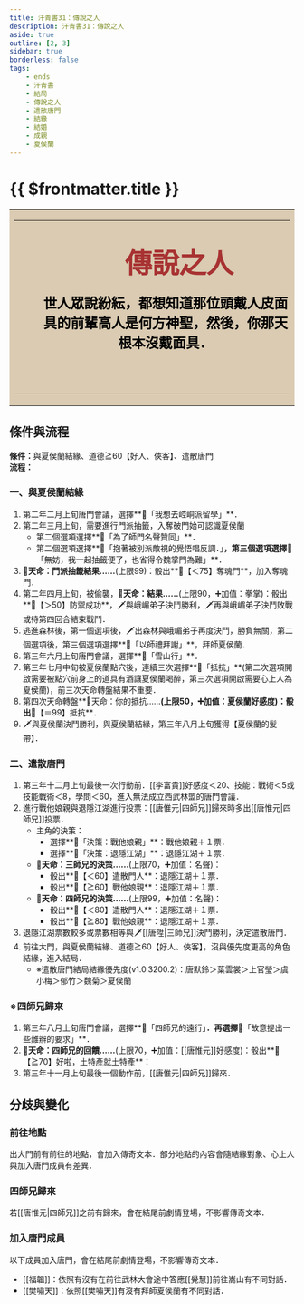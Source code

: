 ```yaml
---
title: 汗青書31：傳說之人
description: 汗青書31：傳說之人
aside: true
outline: [2, 3]
sidebar: true
borderless: false
tags:
    - ends
    - 汗青書
    - 結局
    - 傳說之人
    - 遣散唐門
    - 結緣
    - 結婚
    - 成親
    - 夏侯蘭
---
```


# {{ $frontmatter.title }}

<table style="text-align:center;">
    <tr>
        <td WIDTH=565 BGCOLOR="#dacbb2">
            <hr><br>
            <font size="7" color="#a83232"><strong>&emsp;&emsp;傳說之人</strong></font>
            <br>
            <br>
            <font size="5" color="000000">
            <strong>
            &emsp;&emsp;世人眾說紛紜，都想知道那位頭戴人皮面<br>
            &emsp;&emsp;具的前輩高人是何方神聖，然後，你那天<br>
            &emsp;&emsp;根本沒戴面具．<br>
            &emsp;&emsp;<br>
            <br>
            </strong>
            </font>
            <hr>
        </td>
    </tr>
</table>

## 條件與流程

<strong>條件：</strong>與<Girl5Icon>夏侯蘭</Girl5Icon>結緣、道德≧60【好人、俠客】、遣散唐門<br>
**流程：**<br>
### 一、與夏侯蘭結緣
1. 第二年二月上旬唐門會議，選擇**📜「我想去崆峒派留學」**．
2. 第二年三月上旬，需要進行門派抽籤，入奪破門始可認識<Girl5Icon>夏侯蘭</Girl5Icon>
   + 第二個選項選擇**📖「為了師門名聲贊同」**．
   + 第二個選項選擇**📖「抱著被別派敵視的覺悟唱反調．」**，第三個選項選擇**📖「無妨，我一起抽籤便了，也省得令魏掌門為難」**．
3. **🎲天命：門派抽籤結果......**(上限99)：骰出**🧾【＜75】奪魂門**，加入奪魂門．
4. 第二年四月上旬，被偷襲，**🎲天命：結果......**(上限90，➕加值：拳掌)：骰出**🧾【＞50】防禦成功**，🗡️與峨嵋弟子決鬥勝利，🗡️再與峨嵋弟子決鬥敗戰或待第四回合結束戰鬥．
5. 逃進森林後，第一個選項後，🗡️出森林與峨嵋弟子再度決鬥，勝負無關，第二個選項後，第三個選項選擇**📖「以師禮拜謝」**，拜師<Girl5Icon>夏侯蘭</Girl5Icon>．
6. 第三年六月上旬唐門會議，選擇**📜「雪山行」**．
7. 第三年七月中旬被<Girl5Icon>夏侯蘭</Girl5Icon>點穴後，連續三次選擇**📖「抵抗」**(第二次選項開啟需要被點穴前身上的道具有酒讓<Girl5Icon>夏侯蘭</Girl5Icon>喝醉，第三次選項開啟需要心上人為<Girl5Icon>夏侯蘭</Girl5Icon>)，前三次天命轉盤結果不重要．
8. 第四次天命轉盤**🎲天命：你的抵抗......**(上限50，➕加值：<Girl5Icon>夏侯蘭</Girl5Icon>好感度)：骰出**🧾【＝99】抵抗**．
9. 🗡️與<Girl5Icon>夏侯蘭</Girl5Icon>決鬥勝利，與<Girl5Icon>夏侯蘭</Girl5Icon>結緣，第三年八月上旬獲得【夏侯蘭的髮帶】．

### 二、遣散唐門
1. 第三年十二月上旬最後一次行動前．[[李富貴]]好感度＜20、技能：戰術＜5或技能戰術＜8，學問＜60，進入無法成立西武林盟的唐門會議．
2. 進行戰他娘親與退隱江湖進行投票：[[唐惟元|四師兄]]歸來時多出[[唐惟元|四師兄]]投票．
   + 主角的決策：
     + 選擇**📜「決策：戰他娘親」**：戰他娘親＋１票．
     + 選擇**📜「決策：退隱江湖」**：退隱江湖＋１票．
   + **🎲天命：三師兄的決策......**(上限70，➕加值：名聲)：
     + 骰出**🧾【＜60】遣散門人**：退隱江湖＋１票．
     + 骰出**🧾【≧60】戰他娘親**：退隱江湖＋１票．
   + **🎲天命：四師兄的決策......**(上限99，➕加值：名聲)：
     + 骰出**🧾【＜80】遣散門人**：退隱江湖＋１票．
     + 骰出**🧾【≧80】戰他娘親**：退隱江湖＋１票．
4. 退隱江湖票數較多或票數相等與🗡️[[唐陞|三師兄]]決鬥勝利，決定遣散唐門．
5. 前往大門，與<Girl5Icon>夏侯蘭</Girl5Icon>結緣、道德≧60【好人、俠客】，沒與優先度更高的角色結緣，進入結局．
   + ※遣散唐門結局結緣優先度(v1.0.3200.2)：<Girl0Icon>唐默鈴</Girl0Icon>＞<Girl2Icon>葉雲裳</Girl2Icon>＞<Girl4Icon>上官瑩</Girl4Icon>＞<Girl3Icon>虞小梅</Girl3Icon>＞<Girl6Icon>郁竹</Girl6Icon>＞<Girl7Icon>魏菊</Girl7Icon>＞<Girl5Icon>夏侯蘭</Girl5Icon>

### ※四師兄歸來
1. 第三年八月上旬唐門會議，選擇**📜「四師兄的遠行」**．再選擇**📖「故意提出一些難辦的要求」**．
2. **🎲天命：四師兄的回饋......**(上限70，➕加值：[[唐惟元]]好感度)：骰出**🧾【≧70】好啦，土特產就土特產**：
3. 第三年十一月上旬最後一個動作前，[[唐惟元|四師兄]]歸來．

## 分歧與變化

### 前往地點
出大門前有前往的地點，會加入傳奇文本．部分地點的內容會隨結緣對象、心上人與加入唐門成員有差異．

### 四師兄歸來
若[[唐惟元|四師兄]]之前有歸來，會在結尾前劇情登場，不影響傳奇文本．

### 加入唐門成員
以下成員加入唐門，會在結尾前劇情登場，不影響傳奇文本．
+ [[福韞]]：依照有沒有在前往武林大會途中答應[[覺慧]]前往嵩山有不同對話．
+ [[樊嘯天]]：依照[[樊嘯天]]有沒有拜師<Girl5Icon>夏侯蘭</Girl5Icon>有不同對話．

